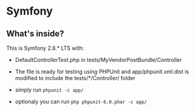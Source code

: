 Symfony
=======



What's inside?
--------------

This is Symfony 2.8.* LTS with:

  * DefaultControllerTest.php in tests/MyVendorPostBundle/Controller

  * The file is ready for testing using PHPUnit and app/phpunit.xml.dist is modified to include the tests/*/Controller/ folder

  * simply run `phpunit -c app/`

  * optionaly you can run `php phpunit-6.0.phar -c app/`
